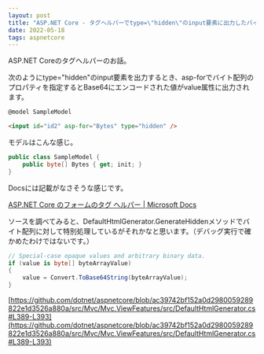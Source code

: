 ```yaml
---
layout: post
title: "ASP.NET Core - タグヘルパーでtype=\"hidden\"のinput要素に出力したバイト配列はBase64エンコードされる"
date: 2022-05-18
tags: aspnetcore
---
```


ASP.NET Coreのタグヘルパーのお話。

次のようにtype="hidden"のinput要素を出力するとき、asp-forでバイト配列のプロパティを指定するとBase64にエンコードされた値がvalue属性に出力されます。

```html
@model SampleModel

<input id="id2" asp-for="Bytes" type="hidden" />
```

モデルはこんな感じ。

```cs
public class SampleModel {
	public byte[] Bytes { get; init; }
}
```

Docsには記載がなさそうな感じです。

[ASP.NET Core のフォームのタグ ヘルパー &#124; Microsoft Docs](https://docs.microsoft.com/ja-jp/aspnet/core/mvc/views/working-with-forms?view=aspnetcore-6.0#the-input-tag-helper)

ソースを調べてみると、DefaultHtmlGenerator.GenerateHiddenメソッドでバイト配列に対して特別処理しているがそれかなと思います。（デバッグ実行で確かめたわけではないです。）

```csharp
// Special-case opaque values and arbitrary binary data.
if (value is byte[] byteArrayValue)
{
	value = Convert.ToBase64String(byteArrayValue);
}
```

[https://github.com/dotnet/aspnetcore/blob/ac39742bf152a0d2980059289822e1d3526a880a/src/Mvc/Mvc.ViewFeatures/src/DefaultHtmlGenerator.cs#L389-L393](https://github.com/dotnet/aspnetcore/blob/ac39742bf152a0d2980059289822e1d3526a880a/src/Mvc/Mvc.ViewFeatures/src/DefaultHtmlGenerator.cs#L389-L393)
